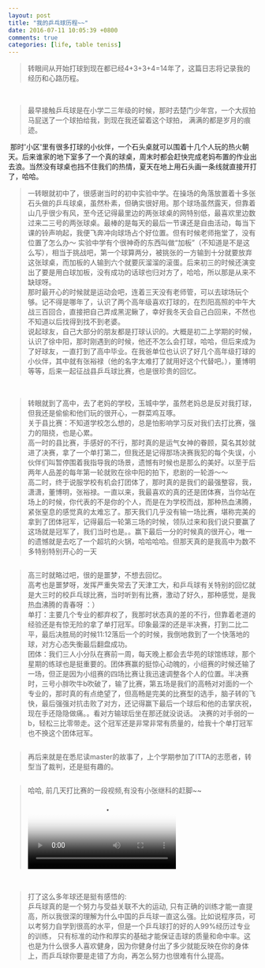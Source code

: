 ```yaml
---
layout: post
title: "我的乒乓球历程~~"
date: 2016-07-11 10:05:39 +0800
comments: true
categories: [life, table teniss]
---
```



> 转眼间从开始打球到现在都已经4+3+3+4=14年了，这篇日志将记录我的经历和心路历程。      

<!--more-->
<br>   

> 最早接触乒乓球是在小学二三年级的时候，那时去楚门少年宫，一个大叔拍马屁送了一个球拍给我，到现在我还留着这个球拍， 满满的都是岁月的痕迹。   
<img style="max-height:400px" class="lazy" data-original="/images/blog/160718_tt/340.JPG">     
那时'小区'里有很多打球的小伙伴，一个石头桌就可以围着十几个人玩的热火朝天。后来谁家的地下室多了一个真的球桌，周末时都会赶快完成老妈布置的作业出去浪。当然没有球桌也挡不住我们的热情，夏天在地上用石头画一条线就直接开打了，哈哈。   
<br>

> 一转眼就初中了，很感谢当时的初中实验中学。在操场的角落放置着十多张石头做的乒乓球桌，虽然朴素，但确实很好用。那个球场虽然露天，但靠着山几乎很少有风，至今还记得最里边的两张球桌的网特别低，最喜欢里边数过来二三号的两张球桌。最棒的是每天的最后一节课还是自由活动，每当下课的铃声响起，我便飞奔冲向球场占个好位置。但有时候老师拖堂了，没有位置了怎么办～ 实验中学有个很神奇的东西叫做“加板”（不知道是不是这么写），相当于挑战吧，第一个球算两分，被挑张的一方输到十分就要放弃这张球桌，而加板的人输到六个就要灰溜溜的滚蛋。后来初三的时候还演变出了要是用白球加板，没有成功的话球也归对方了，哈哈，所以那是从来不缺球呀。   
那时最开心的时候就是运动会吧，连着三天没有老师管，可以去球场玩个够。记不得是哪年了，认识了两个高年级喜欢打球的，在烈阳高照的中午大战三百回合，直接把自己弄成黑泥鳅了，幸好我冬天会自己白回来，不然也不知道以后找得到找不到老婆。    
说起球友，自己大部分的朋友都是打球认识的。大概是初二上学期的时候，认识了徐中阳，那时刚遇到的时候，他还不怎么会打球，哈哈，但后来成为了好球友，一直打到了高中毕业。在我爸单位也认识了好几个高年级打球的小伙伴，其中就有张裕禄（他的名字太难打了就用好这个代替吧。），董博明等等，后来一起征战县乒乓球比赛，也是很珍贵的回忆。      
<br>

> 转眼就到了高中，去了老妈的学校，玉城中学，虽然老妈总是反对我打球，但我还是偷偷和他们玩的很开心，一群菜鸡互啄。     
关于县比赛：不知道学校怎么想的，总是怕影响学习反对我们去打比赛，强力的阻挠，也是心累。     
高一时的县比赛，手感好的不行，那时真的是运气女神的眷顾，莫名其妙就进了决赛，拿了一个单打第二，但我还是记得那场决赛我犯的每个失误，小伙伴们叫暂停围着我指导我的场景，遗憾有时候也是那么的美好。以至于后两年人品差的每年第一轮就败在徐中阳的拍下，悲剧的一轮游～～      
高二时，终于说服学校有机会打团体了，那时真的是我们的最强整容，我，潇潇，董博明，张裕禄。一直以来，我最喜欢的真的还是团体赛，当你站在场上的时候，你代表的不是你的个人，而是在为学校而战，那种热血沸腾，紧张窒息的感觉真的太难忘了。那天我们几乎没有输一场比赛，堪称完美的拿到了团体冠军，记得最后一轮第三场的时候，领队过来和我们说只要赢了这场就是冠军了，我们当时也是。。赢下最后一分的时候真的很开心，唯一的遗憾就是去吃了一个超坑的火锅，哈哈哈哈。但那天真的是我高中为数不多特别特别开心的一天          
<img style="max-height:400px" class="lazy" data-original="/images/blog/160718_tt/highschool.JPG">       
<br>


> 高三时就略过吧，很的是噩梦，不想去回忆。     
高考也是噩梦呀，发挥严重失常去了天津工大，和乒乓球有关特别的回忆就是大三时的校乒乓球比赛，当时听到有比赛，激动了好久，那种感觉，是我热血沸腾的青春呀 ：）     
单打：主要几个专业的都弃权了，我那时状态真的差的不行，但靠着老道的经验还是有惊无险的拿了单打冠军。印象最深的还是半决赛，打到二比二平，最后决胜局的时候11:12落后一个的时候，我倒地救到了一个快落地的球，对方心态失衡最后翻盘成功。     
团体：我们三人小分队在赛前一周，每天晚上都会去华苑的球馆练球，那个星期的练球也是挺重要的。团体赛赢的挺惊心动魄的，小组赛的时候还输了一场，但正是因为小组赛的四场比赛让我迅速调整各个人的位置。半决赛时，三号小胖吹牛b吹破了，输了比赛，第五场是我们的高畅对对面的一个专业的，那时真的有点绝望了，但高畅是完美的比赛型的选手，脑子转的飞快，最后强强对抗击败了对方，还记得赢下最后一个球后和他的击掌庆祝，现在手还隐隐做痛。。看对方输球后坐在那还就没说话。 决赛的对手弱的一b，轻松三比零带走。这个冠军还是非常非常有质量的，给我十个单打冠军也不换这个团体冠军。           
<img style="max-height:400px" class="lazy" data-original="/images/blog/160718_tt/uni.jpg">       
<br>


> 再后来就是在悉尼读master的故事了，上个学期参加了ITTA的志愿者，转型当了裁判，还是挺有趣的。     
<img style="max-height:400px" class="lazy" data-original="/images/blog/160718_tt/sydney.jpg">

> 哈哈, 前几天打比赛的一段视频,有没有小张继科的赶脚~~    
<video controls="" name="media" poster="/images/blog/160703_diary/poster.jpg"><source src="/images/blog/160703_diary/final.mp4" type="video/mp4"></video>
<br>


> 打了这么多年球还是挺有感悟的:    
乒乓球真的是一个努力与受益关联不大的运动, 只有正确的训练才能一直提高，所以我很深的理解为什么中国的乒乓球一直这么强。比如说程序员，可以考努力自学到很高的水平，但是一个乒乓球打的好的人99%经历过专业的训练， 只有标准的动作和厚实的基础才能保证击球的质量和命中率。这也是为什么很多人喜欢健身，因为你健身付出了多少就能反映在你的身体上，而乒乓球你要是走错了方向，再怎么努力也很难有什么提高。    


